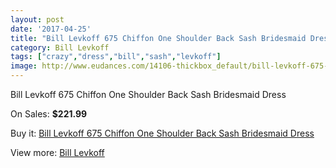 ```yaml
---
layout: post
date: '2017-04-25'
title: "Bill Levkoff 675 Chiffon One Shoulder Back Sash Bridesmaid Dress"
category: Bill Levkoff
tags: ["crazy","dress","bill","sash","levkoff"]
image: http://www.eudances.com/14106-thickbox_default/bill-levkoff-675-chiffon-one-shoulder-back-sash-bridesmaid-dress.jpg
---
```

Bill Levkoff 675 Chiffon One Shoulder Back Sash Bridesmaid Dress

On Sales: **$221.99**
<a href="https://www.eudances.com/en/bill-levkoff/4233-bill-levkoff-675-chiffon-one-shoulder-back-sash-bridesmaid-dress.html"><amp-img layout="responsive" width="600" height="600" src="//www.eudances.com/14106-thickbox_default/bill-levkoff-675-chiffon-one-shoulder-back-sash-bridesmaid-dress.jpg" alt="Bill Levkoff 675 Chiffon One Shoulder Back Sash Bridesmaid Dress 0" /></a>
<a href="https://www.eudances.com/en/bill-levkoff/4233-bill-levkoff-675-chiffon-one-shoulder-back-sash-bridesmaid-dress.html"><amp-img layout="responsive" width="600" height="600" src="//www.eudances.com/14109-thickbox_default/bill-levkoff-675-chiffon-one-shoulder-back-sash-bridesmaid-dress.jpg" alt="Bill Levkoff 675 Chiffon One Shoulder Back Sash Bridesmaid Dress 1" /></a>
<a href="https://www.eudances.com/en/bill-levkoff/4233-bill-levkoff-675-chiffon-one-shoulder-back-sash-bridesmaid-dress.html"><amp-img layout="responsive" width="600" height="600" src="//www.eudances.com/14108-thickbox_default/bill-levkoff-675-chiffon-one-shoulder-back-sash-bridesmaid-dress.jpg" alt="Bill Levkoff 675 Chiffon One Shoulder Back Sash Bridesmaid Dress 2" /></a>
<a href="https://www.eudances.com/en/bill-levkoff/4233-bill-levkoff-675-chiffon-one-shoulder-back-sash-bridesmaid-dress.html"><amp-img layout="responsive" width="600" height="600" src="//www.eudances.com/14107-thickbox_default/bill-levkoff-675-chiffon-one-shoulder-back-sash-bridesmaid-dress.jpg" alt="Bill Levkoff 675 Chiffon One Shoulder Back Sash Bridesmaid Dress 3" /></a>

Buy it: [Bill Levkoff 675 Chiffon One Shoulder Back Sash Bridesmaid Dress](https://www.eudances.com/en/bill-levkoff/4233-bill-levkoff-675-chiffon-one-shoulder-back-sash-bridesmaid-dress.html "Bill Levkoff 675 Chiffon One Shoulder Back Sash Bridesmaid Dress")

View more: [Bill Levkoff](https://www.eudances.com/en/57-bill-levkoff "Bill Levkoff")